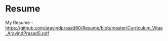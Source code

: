 # Resume
My Resume - https://github.com/aravindprasad90/Resume/blob/master/Curriculum_Vitae_AravindPrasadS.pdf 
